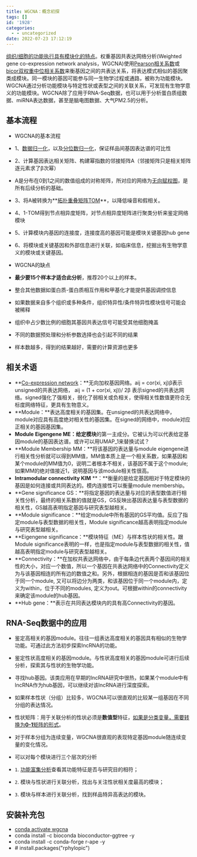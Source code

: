 ```yaml
---
title: WGCNA：概念初探
tags: []
id: '1928'
categories:
  - - uncategorized
date: 2022-07-23 17:12:19
---
```


[组织/细胞的功能执行具有模块化的特点](http://journals.im.ac.cn/html/cjbcn/2017/11/gc17111791.htm)。权重基因共表达网络分析(Weighted gene co-expression network analysis，WGCNA)使用[Pearson相关系数](https://zh.m.wikipedia.org/zh-hans/%E5%9F%BA%E5%9B%A0%E5%85%B1%E8%A1%A8%E8%BE%BE%E7%BD%91%E7%BB%9C)或[bicor双权重中位相关系数](https://www.ncbi.nlm.nih.gov/pmc/articles/PMC3586947/)来衡基因之间的共表达关系，将表达模式相似的基因聚类成模块。同一模块的基因可能参与同一生物学过程或通路，被称为功能模块。WGCNA通过分析功能模块与特定性状或表型之间的关联关系，可发现有生物学意义的功能模块。WGCNA除了应用于RNA-Seq数据，也可以用于分析蛋白质组数据、miRNA表达数据，甚至是脑电图数据、大气PM2.5的分析。

## 基本流程

*   WGCNA的基本流程
*   1、[数据归一化](https://www.jianshu.com/p/c515ef000946)，以及[分位数归一化](http://www.bio-info-trainee.com/2043.html)，保证样品间基因表达谱的可比性
*   2、计算基因表达相关矩阵、构建幂指数的邻接矩阵A（邻接矩阵只是相关矩阵逐元素求了β次幂）
*   A是分布在0到1之间的数值组成的对称矩阵，所对应的网络为[无向赋权图](https://zhuanlan.zhihu.com/p/41429668)，是所有后续分析的基础。
*   3、将A被转换为**[拓扑重叠矩阵TOM](https://zhuanlan.zhihu.com/p/441952423)**，以降低噪音和假相关。
*   4、1-TOM得到节点相异度矩阵，对节点相异度矩阵进行聚类分析来鉴定网络模块
*   5、计算模块内基因的连接度，连接度高的基因可能是模块关键基因hub gene
*   6、将模块或关键基因和外部信息进行关联，如临床信息，挖掘出有生物学意义的模块或关键基因。

*   WGCNA的缺点
*   **最少要15个样本才适合此分析**，推荐20个以上的样本。
*   整合其他数据如蛋白质-蛋白质相互作用和甲基化才能提供基因调控信息
*   如果数据来自多个组织或多种条件，组织特异性/条件特异性模块信号可能会被稀释
*   组织中占少数比例的细胞其基因共表达信号可能受其他细胞掩盖
*   不同的数据预处理和分析参数选择也会引起不同的结果
*   样本数越多，得到的结果越好，需要的计算资源也更多

## **相关术语**

*   **[Co-expression network](https://www.biowolf.cn/biodata/WGCNA01.html)：**无向加权基因网络。aij \= cor(xi, xj)β表示unsigned的共表达网络， aij = (1 + cor(xi, xj))/ 2β 表示signed的共表达网络。signed强化了强相关，弱化了弱相关或负相关，使得相关性数值更符合无标度网络特征，更具有生物意义。
*   **Module：**表达高度相关的基因集。在unsigned的共表达网络中，module对应具有高度绝对相关性的基因集。在signed的网络中，module对应正相关的基因基因集。
*   **Module** **Eigengene ME：**给定**模块**的第一主成分。它被认为可以代表给定基因module的基因表达谱。或许可以用UMAP\_1来替换试试？
*   **Module Membership MM：**将该基因的表达量与module eigengene进行相关性分析就可以得到MM值，MM值本质上是一个相关系数，如果基因和某个module的MM值为0，说明二者根本不相关，该基因不属于这个module; 如果MM的绝对值接近1，说明基因与该module相关性很高。
*   **Intramodular connectivity KIM** **：**衡量的是给定基因相对于特定模块的基因是如何连接或共同表达的。模内连接性可以衡量module membership。
*   **Gene significance GS：**将指定基因的表达量与对应的表型数值进行相关性分析，最终的相关系数的值就是GS，GS反映出基因表达量与表型数据的相关性，GS越高表明指定基因与研究表型越相关。
*   **Module significance：**给定module中所有基因的GS平均值。反应了指定module与表型数据的相关性，Module significance越高表明指定module与研究表型越相关。
*   **Eigengene significance：**模块特征（ME）与样本性状的相关性。跟Module significance表明的一样，也是指定module与表型数据的相关性，值越高表明指定module与研究表型越相关。
*   **Connectivity：**在加权共表达网络中，由于每条边代表两个基因间的相关性的大小，对应一个数值，所以一个基因在共表达网络中的Connectivity定义为与该基因相连的所有边的数值之和。另外，根据相连的基因是否和该基因位于同一个module, 又可以将边分为两类，和该基因位于同一个module内，定义为within，位于不同的modules, 定义为out。可根据within的connectivity来确定该module的hub基因。
*   **Hub gene：**表示在共同表达模块内的具有高Connectivity的基因。 

## RNA-Seq数据中的**应用**

*   鉴定高相关的基因module。往往一组表达高度相关的基因具有相似的生物学功能。可通过此方法初步探索lncRNA的功能。
*   鉴定性状高度相关的基因module。与性状高度相关的基因module可进行后续分析，探索其与性状的生物学功能。
*   寻找hub基因。该类应用在早期的lncRNA研究中很热，如果某个module中有lncRNA作为hub基因，可以继续对该lncRNA进行深度探索。 

*   如果样本性状（分组）比较多，WGCNA可以很直观的比较某一组基因在不同分组的表达情况。
*   性状矩阵：用于关联分析的性状必须是**数值型**特征，[如果是分类变量，需要转换为**0-1**矩阵的形式](https://blog.csdn.net/qazplm12_3/article/details/80001327)。
*   对于样本分组为连续变量，WGCNA很直观的表现特定基因module随连续变量的变化情况。

*   可以对每个模块进行三个层次的分析
*   `1`. [功能富集分析](https://occdn.limour.top/2142.html)查看其功能特征是否与研究目的相符；
*   `2`. 模块与性状进行关联分析，找出与关注性状相关度最高的模块；
*   `3`. 模块与样本进行关联分析，找到样品特异高表达的模块。

## 安装补充包

*   [conda activate wgcna](https://occdn.limour.top/2095.html)
*   conda install -c bioconda bioconductor-ggtree -y
*   conda install -c conda-forge r-ape -y
*   \# install.packages("rphylopic")